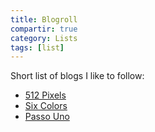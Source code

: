 ```yaml
---
title: Blogroll
compartir: true
category: Lists
tags: [list]
---
```

Short list of blogs I like to follow:

- [512 Pixels](https://512pixels.net/)
- [Six Colors](https://sixcolors.com/)
- [Passo Uno](https://passo.uno/)
